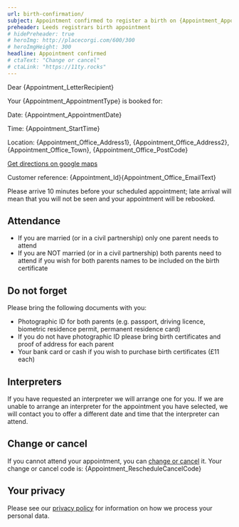 ```yaml
---
url: birth-confirmation/
subject: Appointment confirmed to register a birth on {Appointment_AppointmentDate} at {Appointment_StartTime}
preheader: Leeds registrars birth appointment 
# hidePreheader: true
# heroImg: http://placecorgi.com/600/300
# heroImgHeight: 300
headline: Appointment confirmed
# ctaText: "Change or cancel"
# ctaLink: "https://11ty.rocks"
---
```


Dear {Appointment_LetterRecipient}

Your {Appointment_AppointmentType} is booked for: 

Date: {Appointment_AppointmentDate}

Time: {Appointment_StartTime}

Location: {Appointment_Office_Address1}, {Appointment_Office_Address2}, {Appointment_Office_Town}, {Appointment_Office_PostCode}

<a href="{Appointment_Office_MapLink}">Get directions on google maps</a>

Customer reference: {Appointment_Id}{Appointment_Office_EmailText}

Please arrive 10 minutes before your scheduled appointment; late arrival will mean that you will not be seen and your appointment will be rebooked.


## Attendance
  - If you are married (or in a civil partnership) only one parent needs to attend
  - If you are NOT married (or in a civil partnership) both parents need to attend if you wish for both parents names to be included on the birth certificate


## Do not forget
Please bring the following documents with you:

- Photographic ID for both parents (e.g. passport, driving licence, biometric residence permit, permanent residence card)
- If you do not have photographic ID please bring birth certificates and proof of address for each parent 
- Your bank card or cash if you wish to purchase birth certificates (£11 each)


## Interpreters
If you have requested an interpreter we will arrange one for you. If we are unable to arrange an interpreter for the appointment you have selected, we will contact you to offer a different date and time that the interpreter can attend. 


## Change or cancel
If you cannot attend your appointment, you can <a href="{Appointment_RescheduleCancelLink}">change or cancel</a> it.
Your change or cancel code is: {Appointment_RescheduleCancelCode}


## Your privacy
Please see our [privacy policy](https://www.leeds.gov.uk/registrarsprivacy) for information on how we process your personal data.
